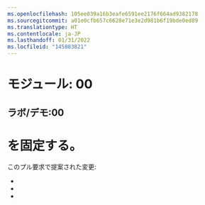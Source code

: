 ```yaml
---
ms.openlocfilehash: 105ee039a16b3eafe6591ee2176f664ad9382178
ms.sourcegitcommit: a01e0cfb657c6628e71e3e2d981b6f19bde0ed89
ms.translationtype: HT
ms.contentlocale: ja-JP
ms.lasthandoff: 01/31/2022
ms.locfileid: "145883821"
---
```

# <a name="module-00"></a>モジュール: 00
## <a name="labdemo-00"></a>ラボ/デモ:00

# を固定する。

このプル要求で提案された変更:

-
-
-